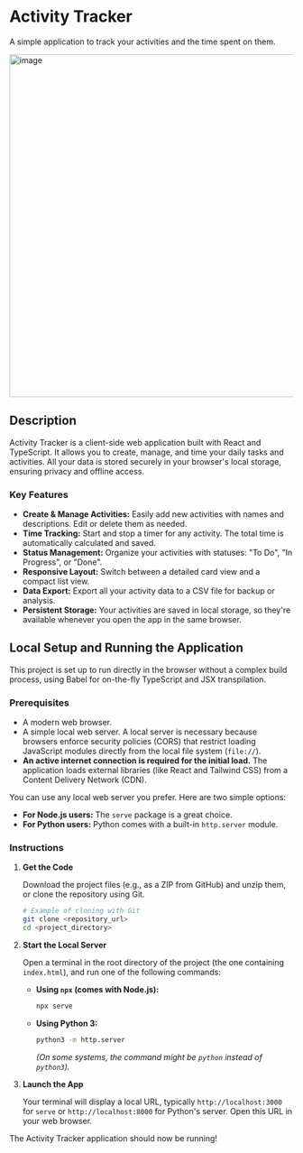 # Activity Tracker

A simple application to track your activities and the time spent on them.

<img width="736" height="608" alt="image" src="https://github.com/user-attachments/assets/d7f8df4e-5afe-464f-84a0-79f2fc499887" />


## Description
Activity Tracker is a client-side web application built with React and TypeScript. It allows you to create, manage, and time your daily tasks and activities. All your data is stored securely in your browser's local storage, ensuring privacy and offline access.

### Key Features
* **Create & Manage Activities:** Easily add new activities with names and descriptions. Edit or delete them as needed.
* **Time Tracking:** Start and stop a timer for any activity. The total time is automatically calculated and saved.
* **Status Management:** Organize your activities with statuses: "To Do", "In Progress", or "Done".
* **Responsive Layout:** Switch between a detailed card view and a compact list view.
* **Data Export:** Export all your activity data to a CSV file for backup or analysis.
* **Persistent Storage:** Your activities are saved in local storage, so they're available whenever you open the app in the same browser.

## Local Setup and Running the Application

This project is set up to run directly in the browser without a complex build process, using Babel for on-the-fly TypeScript and JSX transpilation.

### Prerequisites

*   A modern web browser.
*   A simple local web server. A local server is necessary because browsers enforce security policies (CORS) that restrict loading JavaScript modules directly from the local file system (`file://`).
*   **An active internet connection is required for the initial load.** The application loads external libraries (like React and Tailwind CSS) from a Content Delivery Network (CDN).

You can use any local web server you prefer. Here are two simple options:

*   **For Node.js users:** The `serve` package is a great choice.
*   **For Python users:** Python comes with a built-in `http.server` module.

### Instructions

1.  **Get the Code**

    Download the project files (e.g., as a ZIP from GitHub) and unzip them, or clone the repository using Git.

    ```bash
    # Example of cloning with Git
    git clone <repository_url>
    cd <project_directory>
    ```

2.  **Start the Local Server**

    Open a terminal in the root directory of the project (the one containing `index.html`), and run one of the following commands:

    *   **Using `npx` (comes with Node.js):**
        ```bash
        npx serve
        ```

    *   **Using Python 3:**
        ```bash
        python3 -m http.server
        ```
        *(On some systems, the command might be `python` instead of `python3`).*

3.  **Launch the App**

    Your terminal will display a local URL, typically `http://localhost:3000` for `serve` or `http://localhost:8000` for Python's server. Open this URL in your web browser.

The Activity Tracker application should now be running!
